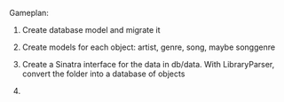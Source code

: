 Gameplan:
1. Create database model and migrate it
2. Create models for each object: artist, genre, song, maybe songgenre


1. Create a Sinatra interface for the data in db/data.  With LibraryParser, convert the folder into a database of objects

2.

